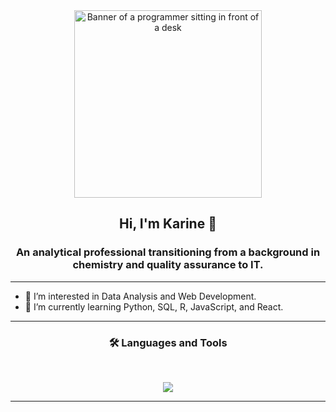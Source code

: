 <div align="center"> 
<img src="https://github.com/karine-ine/karine-ine/blob/main/programmer.png" width="300" alt="Banner of a programmer sitting in front of a desk">


## Hi, I'm Karine 👋

<h3>An analytical professional transitioning from a background in chemistry and quality assurance to IT.</h3>
</div>
<hr>

- 🔭 I’m interested in Data Analysis and Web Development.
- 🌱 I’m currently learning Python, SQL, R, JavaScript, and React.

<hr>
 <div align="center">
 <h3>🛠️ Languages and Tools</h3>
 </div>
 
<br>

<p align="center">
  <img src="https://skillicons.dev/icons?i=html,css,js,nodejs,nextjs,react,python,r" />
</p>

<hr>



